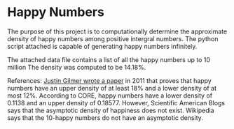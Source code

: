 # Happy Numbers
The purpose of this project is to computationally determine the approximate density of happy numbers among positive intergral numbers. 
The python script attached is capable of generating happy numbers infinitely.

The attached data file contains a list of all the happy numbers up to 10 million
The density was computed to be 14.18%. 


References: 
[Justin Gilmer wrote a paper]([url](https://arxiv.org/abs/1110.3836)) in 2011 that proves that happy numbers have an upper density of at least 18% and a lower density of at most 12%. 
According to CORE, happy numbers have a lower density of 0.1138 and an upper density of 0.18577. However, Scientific American Blogs says that the asymptotic density of happiness does not exist. Wikipedia says that the 10-happy numbers do not have an asymptotic density. 

